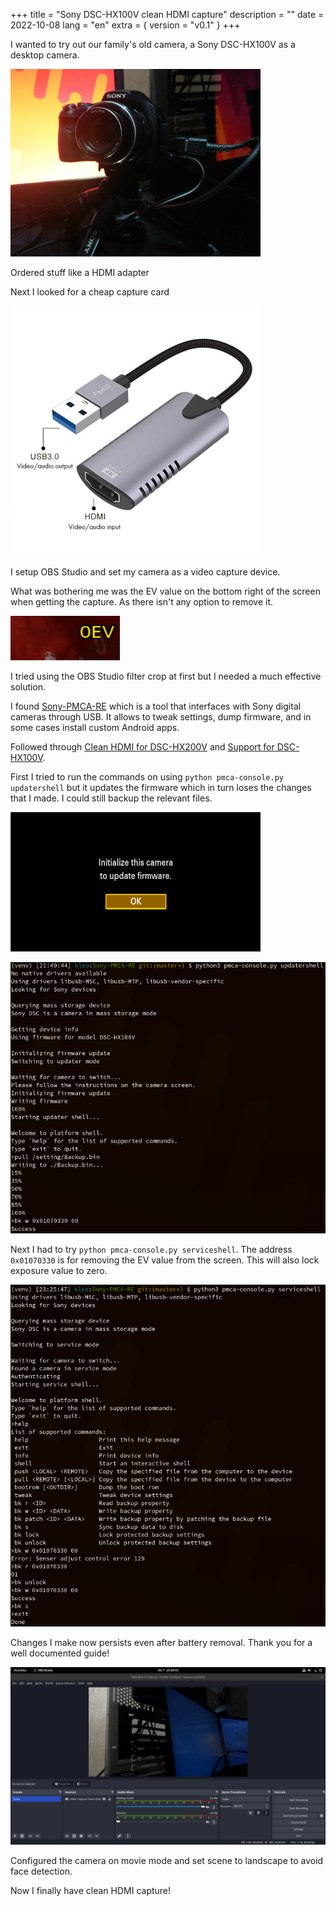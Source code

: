 +++
title = "Sony DSC-HX100V clean HDMI capture"
description = ""
date = 2022-10-08
lang = "en"
extra = { version = "v0.1" }
+++

I wanted to try out our family's old camera, a Sony DSC-HX100V as a desktop camera. 

![](1.jpg)

Ordered stuff like a HDMI adapter

Next I looked for a cheap capture card

![](2.jpeg)

I setup OBS Studio and set my camera as a video capture device.

What was bothering me was the EV value on the bottom right of the screen when getting the capture. As there isn't any option to remove it.

![](3.png)

I tried using the OBS Studio filter crop at first but I needed a much effective solution.

I found [Sony-PMCA-RE](https://github.com/ma1co/Sony-PMCA-RE/) which is a tool that interfaces with Sony digital cameras through USB. It allows to tweak settings, dump firmware, and in some cases install custom Android apps.  

Followed through [Clean HDMI for DSC-HX200V](https://github.com/ma1co/Sony-PMCA-RE/issues/313) and [Support for DSC-HX100V](https://github.com/ma1co/Sony-PMCA-RE/issues/314). 

First I tried to run the commands on using `python pmca-console.py updatershell` but it updates the firmware which in turn loses the changes that I made. I could still backup the relevant files.

![](6.png)

![](7.png)

Next I had to try `python pmca-console.py serviceshell`. The address `0x01070330` is for removing the EV value from the screen. This will also lock exposure value to zero.

![](4.png)

Changes I make now persists even after battery removal. Thank you for a well documented guide!

![](5.png)

Configured the camera on movie mode and set scene to landscape to avoid face detection.

Now I finally have clean HDMI capture!